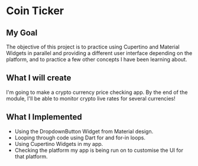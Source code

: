 

# Coin Ticker 

## My Goal

The objective of this project is to practice using Cupertino and Material Widgets in parallel and providing a different user interface depending on the platform, and to practice a few other concepts I have been learning about.


## What I will create

I'm going to make a crypto currency price checking app. By the end of the module, I'll be able to monitor crypto live rates for several currencies!


## What I Implemented

- Using the DropdownButton Widget from Material design.
- Looping through code using Dart for and for-in loops.
- Using Cupertino Widgets in my app.
- Checking the platform my app is being run on to customise the UI for that platform.
